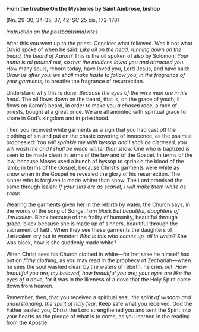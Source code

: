 

**From the treatise On the Mysteries by Saint Ambrose, bishop**

(Nn. 29-30, 34-35, 37, 42: SC 25 bis, 172-178)

_Instruction on the postbaptismal rites_

After this you went up to the priest. Consider what followed. Was it not what David spoke of when he said: _Like oil on the head, running down on the beard, the beard of Aaron?_ This is the oil spoken of also by Solomon: _Your name is oil poured out, so that the maidens loved you and attracted you._ How many souls, reborn today, have loved you, Lord Jesus, and have said: _Draw us after you; we shall make haste to follow you, in the fragrance of your garments,_ to breathe the fragrance of resurrection.

Understand why this is done: _Because the eyes of the wise man are in his head._ The oil flows down on the beard, that is, on the grace of youth; it flows on Aaron’s beard, in order to make you _a chosen race,_ a race of priests, bought at a great price. We are all anointed with spiritual grace to share in God’s kingdom and in priesthood.

Then you received white garments as a sign that you had cast off the clothing of sin and put on the chaste covering of innocence, as the psalmist prophesied: _You will sprinkle me with hyssop and I shall be cleansed, you will wash me and I shall be made whiter than snow._ One who is baptized is seen to be made clean in terms of the law and of the Gospel. In terms of the law, because Moses used a bunch of hyssop to sprinkle the blood of the lamb; in terms of the Gospel, because Christ’s garments were white as snow when in the Gospel he revealed the glory of his resurrection. The sinner who is forgiven is made whiter than snow. The Lord promised the same through Isaiah: _If your sins are as scarlet, I will make them white as snow._

Wearing the garments given her in the rebirth by water, the Church says, in the words of the song of Songs: _I am black but beautiful, daughters of Jerusalem._ Black because of the frailty of humanity, beautiful through grace; black because she is made up of sinners, beautiful through the sacrament of faith. When they see these garments the daughters of Jerusalem cry out in wonder: _Who is this who comes up, all in white?_ She was black, how is she suddenly made white?

When Christ sees his Church clothed in white—for her sake he himself had put on _filthy clothing,_ as you may read in the prophecy of Zechariah—when he sees the soul washed clean by the waters of rebirth, he cries out: _How beautiful you are, my beloved, how beautiful you are; your eyes are like the eyes of a dove_, for it was in the likeness of a dove that the Holy Spirit came down from heaven.

Remember, then, that you received a spiritual seal, _the spirit of wisdom and understanding, the spirit of holy fear._ Keep safe what you received. God the Father sealed you, Christ the Lord strengthened you and sent the Spirit into your hearts as the pledge of what is to come, as you learned in the reading from the Apostle.

